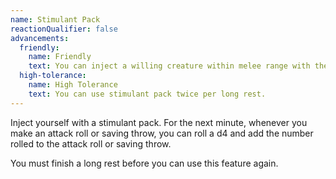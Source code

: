 ```yaml
---
name: Stimulant Pack
reactionQualifier: false
advancements:
  friendly:
    name: Friendly
    text: You can inject a willing creature within melee range with the stimulant pack.
  high-tolerance:
    name: High Tolerance
    text: You can use stimulant pack twice per long rest.
---
```

Inject yourself with a stimulant pack. For the next minute, whenever you make an attack roll or saving throw,
you can roll a d4 and add the number rolled to the attack roll or saving throw.

You must finish a long rest before you can use this feature again.
